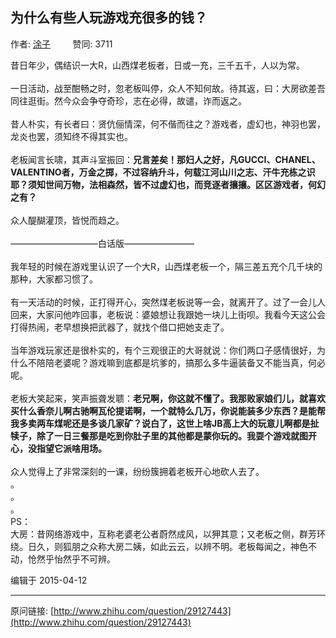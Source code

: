 ## 为什么有些人玩游戏充很多的钱？

作者: [涂子](http://www.zhihu.com/people/tu-zi-31-55)&nbsp;&nbsp;&nbsp;&nbsp;&nbsp;&nbsp;&nbsp;&nbsp; 赞同: 3711


昔日年少，偶结识一大R，山西煤老板者，日或一充，三千五千，人以为常。<br><br>一日活动，战至酣畅之时，忽老板叫停，众人不知何故。待其返，曰：大房欲差吾同往逛街。然今众会争夺奇珍，志在必得，故谴，诈而返之。<br><br>昔人朴实，有长者曰：贤伉俪情深，何不偕而往之？游戏者，虚幻也，神羽也罢，龙炎也罢，须知终不得其实也。<br><br>老板闻言长啸，其声斗室振回：<b>兄言差矣！那妇人之好，凡GUCCI、CHANEL、VALENTINO者，万金之掷，不过容纳升斗，何载江河山川之志、汗牛充栋之识耶？须知世间万物，法相森然，皆不过虚幻也，而竞逐者攘攘。区区游戏者，何幻之有？</b><br><br>众人醍醐灌顶，皆悦而趋之。<br><br>——————————白话版————————<br><br>我年轻的时候在游戏里认识了一个大R，山西煤老板一个，隔三差五充个几千块的那种，大家都习惯了。<br><br>有一天活动的时候，正打得开心，突然煤老板说等一会，就离开了。过了一会儿人回来，大家问他咋回事，老板说：婆娘想让我跟她一块儿上街呗。我看今天这公会打得热闹，老早想换把武器了，就找个借口把她支走了。<br><br>当年游戏玩家还是很朴实的，有个三观很正的大哥就说：你们两口子感情很好，为什么不陪陪老婆呢？游戏嘛到底都是坑爹的，搞那么多牛逼装备又不能当真，何必呢。<br><br>老板大笑起来，笑声振聋发聩：<b>老兄啊，你这就不懂了。我那败家娘们儿，就喜欢买什么香奈儿啊古驰啊瓦伦提诺啊，一个就特么几万，你说能装多少东西？是能帮我多卖两车煤呢还是多谈几家矿？说白了，这世上啥JB高上大的玩意儿啊都是扯犊子，除了一日三餐那是吃到你肚子里的其他都是蒙你玩的。我耍个游戏就图开心，没指望它派啥用场。</b><br><br>众人觉得上了非常深刻的一课，纷纷簇拥着老板开心地砍人去了。<br>。<br>。<br>。<br>PS：<br>大房：昔网络游戏中，互称老婆老公者蔚然成风，以狎其意；又老板之侧，群芳环绕。日久，则狐朋之众称大房二姨，如此云云，以辨不明。老板每闻之，神色不动，怆然乎怡然乎不可辨。



编辑于 2015-04-12



---
原问链接: [http://www.zhihu.com/question/29127443](http://www.zhihu.com/question/29127443)